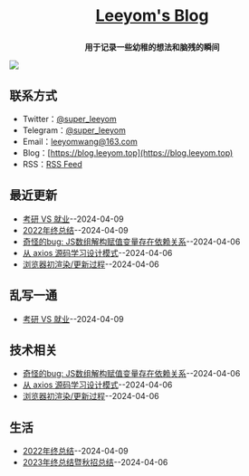**<p align="center">[Leeyom's Blog](https://blog.leeyom.top)</p>**
====

**<p align="center">用于记录一些幼稚的想法和脑残的瞬间</p>**
[![](https://raw.githubusercontent.com/superleeyom/blog/main/img/IMG_216.JPEG)](https://blog.leeyom.top)

## 联系方式
- Twitter：[@super_leeyom](https://twitter.com/super_leeyom)
- Telegram：[@super_leeyom](https://t.me/super_leeyom)
- Email：[leeyomwang@163.com](mailto:leeyomwang@163.com)
- Blog：[https://blog.leeyom.top](https://blog.leeyom.top)
- RSS：[RSS Feed](https://raw.githubusercontent.com/mengqiuleo/mengqiuleo.github.io/master/feed.xml)

## 最近更新
- [考研 VS 就业](https://github.com/mengqiuleo/mengqiuleo.github.io/issues/6)--2024-04-09
- [2022年终总结](https://github.com/mengqiuleo/mengqiuleo.github.io/issues/5)--2024-04-09
- [奇怪的bug: JS数组解构赋值变量存在依赖关系](https://github.com/mengqiuleo/mengqiuleo.github.io/issues/4)--2024-04-06
- [从 axios 源码学习设计模式](https://github.com/mengqiuleo/mengqiuleo.github.io/issues/3)--2024-04-06
- [浏览器初渲染/更新过程](https://github.com/mengqiuleo/mengqiuleo.github.io/issues/2)--2024-04-06
## 乱写一通
- [考研 VS 就业](https://github.com/mengqiuleo/mengqiuleo.github.io/issues/6)--2024-04-09
## 技术相关
- [奇怪的bug: JS数组解构赋值变量存在依赖关系](https://github.com/mengqiuleo/mengqiuleo.github.io/issues/4)--2024-04-06
- [从 axios 源码学习设计模式](https://github.com/mengqiuleo/mengqiuleo.github.io/issues/3)--2024-04-06
- [浏览器初渲染/更新过程](https://github.com/mengqiuleo/mengqiuleo.github.io/issues/2)--2024-04-06
## 生活
- [2022年终总结](https://github.com/mengqiuleo/mengqiuleo.github.io/issues/5)--2024-04-09
- [2023年终总结暨秋招总结](https://github.com/mengqiuleo/mengqiuleo.github.io/issues/1)--2024-04-06
